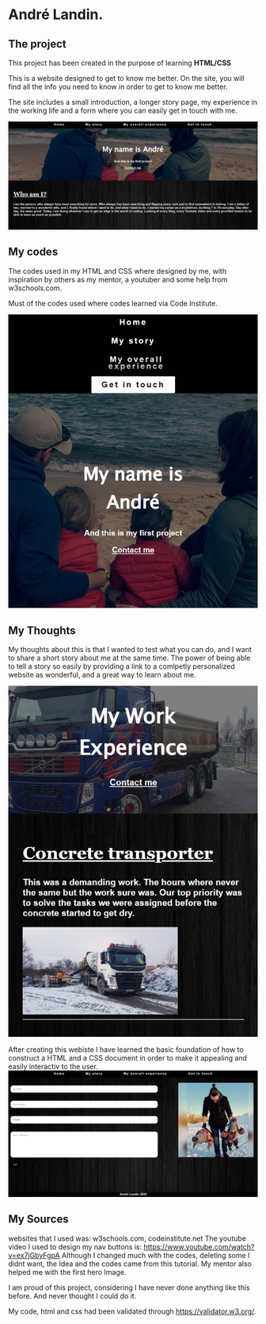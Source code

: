 # André Landin.

## The project
This project has been created in the purpose of learning **HTML/CSS**

This is a website designed to get to know me better. 
On the site, you will find all the info you need to know in order to get to know me better.

The site includes a small introduction, a longer story page, my experience in the working life and a form where you can easily get in touch with me.

<img src="page_1.png">

## My codes
The codes used in my HTML and CSS where designed by me, with inspiration by others as my mentor, a youtuber and some help from w3schools.com.

Must of the codes used where codes learned via Code Institute.

<img src="page_2.png">

## My Thoughts

My thoughts about this is that I wanted to test what you can do, and I want to share a short story about me at the same time.
The power of being able to tell a story so easily by providing a link to a comlpetly personalized website as wonderful, and a great way to learn about me. 

<img src="page_3.png">

After creating this webiste I have learned the basic foundation of how to construct a HTML and a CSS document in order to make it appealing and easily interactiv to the user. <img src="page_4.png">

## My Sources
websites that I used was: w3schools.com, codeinstitute.net
The youtube video I used to design my nav buttons is: https://www.youtube.com/watch?v=ex7jGbyFgpA
Although I changed much with the codes, deleting some I didnt want, the Idea and the codes came from this tutorial.
My mentor also helped me with the first hero Image.

I am proud of this project, considering I have never done anything like this before. And never thought I could do it.

My code, html and css had been validated through https://validator.w3.org/.
